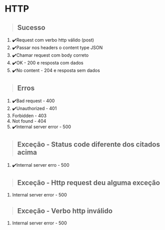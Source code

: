 # HTTP

> ## Sucesso
1. ✔️Request com verbo http válido (post)
2. ✔️Passar nos headers o content type JSON
3. ✔️Chamar request com body correto
4. ✔️OK - 200 e resposta com dados
5. ✔️No content - 204 e resposta sem dados

> ## Erros
1. ✔️Bad request - 400
2. ✔️Unauthorized - 401
3. Forbidden - 403
4. Not found - 404
5. ✔️Internal server error - 500

> ## Exceção - Status code diferente dos citados acima
1. ✔️Internal server erro - 500

> ## Exceção - Http request deu alguma exceção
1. Internal server error - 500

> ## Exceção - Verbo http inválido
1. Internal server error - 500
